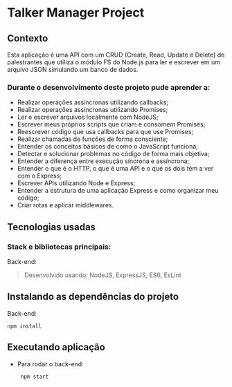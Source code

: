 # Talker Manager Project

## Contexto

Esta aplicação é uma API com um CRUD (Create, Read, Update e Delete) de palestrantes que utiliza o módulo FS do Node.js para ler e escrever em um arquivo JSON simulando um banco de dados. 

### Durante o desenvolvimento deste projeto pude aprender a:
-   Realizar operações assíncronas utilizando callbacks;
-   Realizar operações assíncronas utilizando Promises;
-   Ler e escrever arquivos localmente com NodeJS;
-   Escrever meus próprios scripts que criam e consomem Promises;
-   Reescrever código que usa callbacks para que use Promises;
-   Realizar chamadas de funções de forma consciente;
-   Entender os conceitos básicos de como o JavaScript funciona;
-   Detectar e solucionar problemas no código de forma mais objetiva;
-   Entender a diferença entre execução síncrona e assíncrona;
-   Entender o que é o HTTP, o que é uma API e o que os dois têm a ver com o Express;
-   Escrever APIs utilizando Node e Express;
-   Entender a estrutura de uma aplicação Express e como organizar meu código;
-   Criar rotas e aplicar middlewares.

## Tecnologias usadas

### Stack e bibliotecas principais:

Back-end:

> Desenvolvido usando: NodeJS, ExpressJS, ES6, EsLint

## Instalando as dependências do projeto

Back-end:

```
npm install

```

## Executando aplicação

-   Para rodar o back-end:
    
    ```
     npm start
    
    ```
    